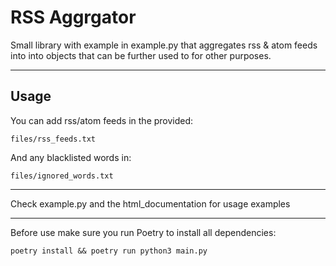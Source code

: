 <h1> RSS Aggrgator</h1>
Small library with example in example.py that aggregates rss & atom feeds into into objects that can be further used to for other purposes. 

<hr>
<h2>Usage</h2>
You can add rss/atom feeds in the provided:

`files/rss_feeds.txt`

And any blacklisted words in:

`files/ignored_words.txt`

<hr>
Check example.py and the html_documentation for usage examples
<hr>
Before use make sure you run Poetry to install all dependencies:

`poetry install && poetry run python3 main.py`
